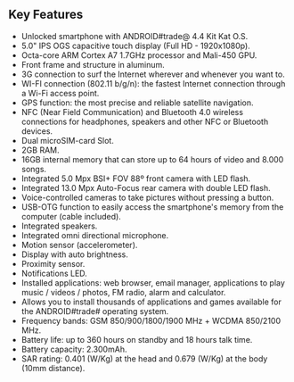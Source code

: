 ## Key Features
* Unlocked smartphone with ANDROID#trade@ 4.4 Kit Kat O.S.
* 5.0" IPS OGS capacitive touch display (Full HD - 1920x1080p).
* Octa-core ARM Cortex A7 1.7GHz processor and Mali-450 GPU.
* Front frame and structure in aluminum.
* 3G connection to surf the Internet wherever and whenever you want to.
* WI-FI connection (802.11 b/g/n): the fastest Internet connection through a Wi-Fi access point.
* GPS function: the most precise and reliable satellite navigation.
* NFC (Near Field Communication) and Bluetooth 4.0 wireless connections for headphones, speakers and other NFC or Bluetooth devices.
* Dual microSIM-card Slot.
* 2GB RAM.
* 16GB internal memory that can store up to 64 hours of video and 8.000 songs.
* Integrated 5.0 Mpx BSI+ FOV 88º front camera with LED flash.
* Integrated 13.0 Mpx Auto-Focus rear camera with double LED flash.
* Voice-controlled cameras to take pictures without pressing a button.
* USB-OTG function to easily access the smartphone's memory from the computer (cable included).
* Integrated speakers.
* Integrated omni directional microphone.
* Motion sensor (accelerometer).
* Display with auto brightness.
* Proximity sensor.
* Notifications LED.
* Installed applications: web browser, email manager, applications to play music / videos / photos, FM radio, alarm and calculator.
* Allows you to install thousands of applications and games available for the ANDROID#trade# operating system.
* Frequency bands: GSM 850/900/1800/1900 MHz + WCDMA 850/2100 MHz.
* Battery life: up to 360 hours on standby and 18 hours talk time.
* Battery capacity: 2.300mAh.
* SAR rating: 0.401 (W/Kg) at the head and 0.679 (W/Kg) at the body (10mm distance).
